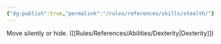 ```yaml
---
{"dg-publish":true,"permalink":"/rules/references/skills/stealth/"}
---
```


Move silently or hide. ([[Rules/References/Abilities/Dexterity\|Dexterity]])